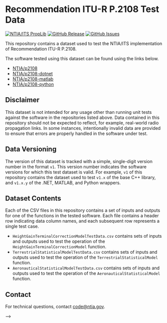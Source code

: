 # Recommendation ITU-R P.2108 Test Data #

[![NTIA/ITS PropLib][proplib-badge]][proplib-link]
[![GitHub Release][gh-releases-badge]][gh-releases-link]
[![GitHub Issues][gh-issues-badge]][gh-issues-link]

[proplib-badge]: https://img.shields.io/badge/PropLib-badge?label=%F0%9F%87%BA%F0%9F%87%B8%20NTIA%2FITS&labelColor=162E51&color=D63E04
[proplib-link]: https://ntia.github.io/propagation-library-wiki
[gh-releases-badge]: https://img.shields.io/github/v/release/NTIA/p2108-test-data?logo=github&label=Release&labelColor=162E51&color=D63E04
[gh-releases-link]: https://github.com/NTIA/p2108-test-data/releases
[gh-issues-badge]: https://img.shields.io/github/issues/NTIA/p2108-test-data?logo=github&label=Issues&labelColor=162E51
[gh-issues-link]: https://github.com/NTIA/p2108-test-data/issues

This repository contains a dataset used to test the NTIA/ITS implementation
of Recommendation ITU-R P.2108.

The software tested using this dataset can be found using the links below.

- [NTIA/p2108](https://github.com/NTIA/p2108)
- [NTIA/p2108-dotnet](https://github.com/NTIA/p2108-dotnet)
- [NTIA/p2108-matlab](https://github.com/NTIA/p2108-matlab)
- [NTIA/p2108-python](https://github.com/NTIA/p2108-python)

## Disclaimer ##

This dataset is not intended for any usage other than running unit tests against
the software in the repositories listed above. Data contained in this repository
should not be expected to reflect, for example, real-world radio propagation links.
In some instances, intentionally invalid data are provided to ensure that errors
are properly handled in the software under test.

## Data Versioning #

The version of this dataset is tracked with a simple, single-digit version number
in the format `v1`. This version number indicates the software versions for which
this test dataset is valid. For example, `v1` of this repository contains the dataset
used to test `v1.x` of the base C++ library, and `v1.x.y` of the .NET, MATLAB, and Python
wrappers.

## Dataset Contents ##

Each of the CSV files in this repository contains a set of inputs and outputs
for one of the functions in the tested software. Each file contains a header row
indicating data column names, and each subsequent row represents a single test case.

- `HeightGainTerminalCorrectionModelTestData.csv` contains sets of inputs and outputs used
  to test the operation of the `HeightGainTerminalCorrectionModel` function.
- `TerrestrialStatisticalModelTestData.csv` contains sets of inputs and outputs used
  to test the operation of the `TerrestrialStatisticalModel` function.
- `AeronauticalStatisticalModelTestData.csv` contains sets of inputs and outputs used
  to test the operation of the `AeronauticalStatisticalModel` function.

## Contact ##

For technical questions, contact <code@ntia.gov>.

-->
